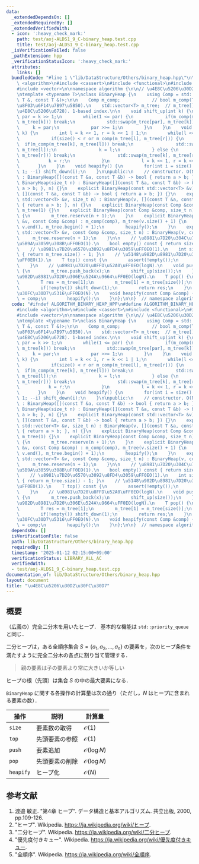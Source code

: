 ```yaml
---
data:
  _extendedDependsOn: []
  _extendedRequiredBy: []
  _extendedVerifiedWith:
  - icon: ':heavy_check_mark:'
    path: test/aoj-ALDS1_9_C-binary_heap.test.cpp
    title: test/aoj-ALDS1_9_C-binary_heap.test.cpp
  _isVerificationFailed: false
  _pathExtension: hpp
  _verificationStatusIcon: ':heavy_check_mark:'
  attributes:
    links: []
  bundledCode: "#line 1 \"lib/DataStructure/Others/binary_heap.hpp\"\n\n\n\n#include\
    \ <algorithm>\n#include <cassert>\n#include <functional>\n#include <utility>\n\
    #include <vector>\n\nnamespace algorithm {\n\n// \u4E8C\u5206\u30D2\u30FC\u30D7\
    \ntemplate <typename T>\nclass BinaryHeap {\n    using Comp = std::function<bool(const\
    \ T &, const T &)>;\n\n    Comp m_comp;            // bool m_comp(T,T):=(\u6BD4\
    \u8F03\u6F14\u7B97\u5B50).\n    std::vector<T> m_tree;  // m_tree[]:=(\u5B8C\u5168\
    \u4E8C\u5206\u6728). 1-based index.\n\n    void shift_up(int k) {\n        int\
    \ par = k >> 1;\n        while(1 <= par) {\n            if(m_comp(m_tree[par],\
    \ m_tree[k])) break;\n            std::swap(m_tree[par], m_tree[k]);\n       \
    \     k = par;\n            par >>= 1;\n        }\n    }\n    void shift_down(int\
    \ k) {\n        int l = k << 1, r = k << 1 | 1;\n        while(l <= size()) {\n\
    \            if(size() < r or m_comp(m_tree[l], m_tree[r])) {\n              \
    \  if(m_comp(m_tree[k], m_tree[l])) break;\n                std::swap(m_tree[k],\
    \ m_tree[l]);\n                k = l;\n            } else {\n                if(m_comp(m_tree[k],\
    \ m_tree[r])) break;\n                std::swap(m_tree[k], m_tree[r]);\n     \
    \           k = r;\n            }\n            l = k << 1, r = k << 1 | 1;\n \
    \       }\n    }\n    void heapify() {\n        for(int i = size() >> 1; i >=\
    \ 1; --i) shift_down(i);\n    }\n\npublic:\n    // constructor. O(N).\n    BinaryHeap()\
    \ : BinaryHeap([](const T &a, const T &b) -> bool { return a > b; }) {}\n    explicit\
    \ BinaryHeap(size_t n) : BinaryHeap([](const T &a, const T &b) -> bool { return\
    \ a > b; }, n) {}\n    explicit BinaryHeap(const std::vector<T> &v) : BinaryHeap(v,\
    \ [](const T &a, const T &b) -> bool { return a > b; }) {}\n    explicit BinaryHeap(const\
    \ std::vector<T> &v, size_t n) : BinaryHeap(v, [](const T &a, const T &b) -> bool\
    \ { return a > b; }, n) {}\n    explicit BinaryHeap(const Comp &comp) : m_comp(comp),\
    \ m_tree(1) {}\n    explicit BinaryHeap(const Comp &comp, size_t n) : BinaryHeap(comp)\
    \ {\n        m_tree.reserve(n + 1);\n    }\n    explicit BinaryHeap(const std::vector<T>\
    \ &v, const Comp &comp) : m_comp(comp), m_tree(v.size() + 1) {\n        std::copy(v.begin(),\
    \ v.end(), m_tree.begin() + 1);\n        heapify();\n    }\n    explicit BinaryHeap(const\
    \ std::vector<T> &v, const Comp &comp, size_t n) : BinaryHeap(v, comp) {\n   \
    \     m_tree.reserve(n + 1);\n    }\n\n    // \u8981\u7D20\u304C\u7A7A\u304B\u5224\
    \u5B9A\u3059\u308B\uFF0EO(1).\n    bool empty() const { return size() == 0; }\n\
    \    // \u8981\u7D20\u6570\u3092\u8FD4\u3059\uFF0EO(1).\n    int size() const\
    \ { return m_tree.size() - 1; }\n    // \u5148\u982D\u8981\u7D20\u306E\u53C2\u7167\
    \uFF0EO(1).\n    T top() const {\n        assert(!empty());\n        return m_tree[1];\n\
    \    }\n    // \u8981\u7D20\u8FFD\u52A0\uFF0EO(logN).\n    void push(const T &x)\
    \ {\n        m_tree.push_back(x);\n        shift_up(size());\n    }\n    // \u5148\
    \u982D\u8981\u7D20\u306E\u524A\u9664\uFF0EO(logN).\n    T pop() {\n        assert(!empty());\n\
    \        T res = m_tree[1];\n        m_tree[1] = m_tree[size()];\n        m_tree.pop_back();\n\
    \        if(!empty()) shift_down(1);\n        return res;\n    }\n    // \u30D2\
    \u30FC\u30D7\u5316\uFF0EO(N).\n    void heapify(const Comp &comp) {\n        m_comp\
    \ = comp;\n        heapify();\n    }\n};\n\n}  // namespace algorithm\n\n\n"
  code: "#ifndef ALGORITHM_BINARY_HEAP_HPP\n#define ALGORITHM_BINARY_HEAP_HPP 1\n\n\
    #include <algorithm>\n#include <cassert>\n#include <functional>\n#include <utility>\n\
    #include <vector>\n\nnamespace algorithm {\n\n// \u4E8C\u5206\u30D2\u30FC\u30D7\
    \ntemplate <typename T>\nclass BinaryHeap {\n    using Comp = std::function<bool(const\
    \ T &, const T &)>;\n\n    Comp m_comp;            // bool m_comp(T,T):=(\u6BD4\
    \u8F03\u6F14\u7B97\u5B50).\n    std::vector<T> m_tree;  // m_tree[]:=(\u5B8C\u5168\
    \u4E8C\u5206\u6728). 1-based index.\n\n    void shift_up(int k) {\n        int\
    \ par = k >> 1;\n        while(1 <= par) {\n            if(m_comp(m_tree[par],\
    \ m_tree[k])) break;\n            std::swap(m_tree[par], m_tree[k]);\n       \
    \     k = par;\n            par >>= 1;\n        }\n    }\n    void shift_down(int\
    \ k) {\n        int l = k << 1, r = k << 1 | 1;\n        while(l <= size()) {\n\
    \            if(size() < r or m_comp(m_tree[l], m_tree[r])) {\n              \
    \  if(m_comp(m_tree[k], m_tree[l])) break;\n                std::swap(m_tree[k],\
    \ m_tree[l]);\n                k = l;\n            } else {\n                if(m_comp(m_tree[k],\
    \ m_tree[r])) break;\n                std::swap(m_tree[k], m_tree[r]);\n     \
    \           k = r;\n            }\n            l = k << 1, r = k << 1 | 1;\n \
    \       }\n    }\n    void heapify() {\n        for(int i = size() >> 1; i >=\
    \ 1; --i) shift_down(i);\n    }\n\npublic:\n    // constructor. O(N).\n    BinaryHeap()\
    \ : BinaryHeap([](const T &a, const T &b) -> bool { return a > b; }) {}\n    explicit\
    \ BinaryHeap(size_t n) : BinaryHeap([](const T &a, const T &b) -> bool { return\
    \ a > b; }, n) {}\n    explicit BinaryHeap(const std::vector<T> &v) : BinaryHeap(v,\
    \ [](const T &a, const T &b) -> bool { return a > b; }) {}\n    explicit BinaryHeap(const\
    \ std::vector<T> &v, size_t n) : BinaryHeap(v, [](const T &a, const T &b) -> bool\
    \ { return a > b; }, n) {}\n    explicit BinaryHeap(const Comp &comp) : m_comp(comp),\
    \ m_tree(1) {}\n    explicit BinaryHeap(const Comp &comp, size_t n) : BinaryHeap(comp)\
    \ {\n        m_tree.reserve(n + 1);\n    }\n    explicit BinaryHeap(const std::vector<T>\
    \ &v, const Comp &comp) : m_comp(comp), m_tree(v.size() + 1) {\n        std::copy(v.begin(),\
    \ v.end(), m_tree.begin() + 1);\n        heapify();\n    }\n    explicit BinaryHeap(const\
    \ std::vector<T> &v, const Comp &comp, size_t n) : BinaryHeap(v, comp) {\n   \
    \     m_tree.reserve(n + 1);\n    }\n\n    // \u8981\u7D20\u304C\u7A7A\u304B\u5224\
    \u5B9A\u3059\u308B\uFF0EO(1).\n    bool empty() const { return size() == 0; }\n\
    \    // \u8981\u7D20\u6570\u3092\u8FD4\u3059\uFF0EO(1).\n    int size() const\
    \ { return m_tree.size() - 1; }\n    // \u5148\u982D\u8981\u7D20\u306E\u53C2\u7167\
    \uFF0EO(1).\n    T top() const {\n        assert(!empty());\n        return m_tree[1];\n\
    \    }\n    // \u8981\u7D20\u8FFD\u52A0\uFF0EO(logN).\n    void push(const T &x)\
    \ {\n        m_tree.push_back(x);\n        shift_up(size());\n    }\n    // \u5148\
    \u982D\u8981\u7D20\u306E\u524A\u9664\uFF0EO(logN).\n    T pop() {\n        assert(!empty());\n\
    \        T res = m_tree[1];\n        m_tree[1] = m_tree[size()];\n        m_tree.pop_back();\n\
    \        if(!empty()) shift_down(1);\n        return res;\n    }\n    // \u30D2\
    \u30FC\u30D7\u5316\uFF0EO(N).\n    void heapify(const Comp &comp) {\n        m_comp\
    \ = comp;\n        heapify();\n    }\n};\n\n}  // namespace algorithm\n\n#endif\n"
  dependsOn: []
  isVerificationFile: false
  path: lib/DataStructure/Others/binary_heap.hpp
  requiredBy: []
  timestamp: '2025-01-12 02:15:00+09:00'
  verificationStatus: LIBRARY_ALL_AC
  verifiedWith:
  - test/aoj-ALDS1_9_C-binary_heap.test.cpp
documentation_of: lib/DataStructure/Others/binary_heap.hpp
layout: document
title: "\u4E8C\u5206\u30D2\u30FC\u30D7"
---
```



## 概要

（広義の）完全二分木を用いたヒープ．
基本的な機能は `std::priority_queue` と同じ．

二分ヒープは，ある全順序集合 $S = \lbrace a_1, a_2, \ldots, a_n \rbrace$ の要素を，次のヒープ条件を満たすように完全二分木の各点に割り当て管理する．

> 親の要素は子の要素より常に大きいか等しい

ヒープの根（先頭）は集合 $S$ の中の最大要素になる．

`BinaryHeap` に関する各操作の計算量は次の通り（ただし，$N$ はヒープに含まれる要素の数）． 

| 操作      | 説明           | 計算量                |
| --------- | -------------- | --------------------- |
| `size`    | 要素数の取得   | $\mathcal{O}(1)$      |
| `top`     | 先頭要素の参照 | $\mathcal{O}(1)$      |
| `push`    | 要素追加       | $\mathcal{O}(\log N)$ |
| `pop`     | 先頭要素の削除 | $\mathcal{O}(\log N)$ |
| `heapify` | ヒープ化       | $\mathcal{O}(N)$      |


## 参考文献

1. 渡邉 敏正. "第4章 ヒープ". データ構造と基本アルゴリズム. 共立出版, 2000, pp.109-126.
2. "ヒープ". Wikipedia. <https://ja.wikipedia.org/wiki/ヒープ>.
3. "二分ヒープ". Wikipedia. <https://ja.wikipedia.org/wiki/二分ヒープ>.
4. "優先度付きキュー". Wikipedia. <https://ja.wikipedia.org/wiki/優先度付きキュー>.
5. "全順序". Wikipedia. <https://ja.wikipedia.org/wiki/全順序>.
